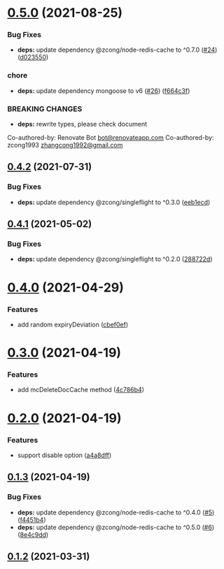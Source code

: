 # [0.5.0](https://github.com/zcong1993/mongoose-cache2/compare/v0.4.2...v0.5.0) (2021-08-25)


### Bug Fixes

* **deps:** update dependency @zcong/node-redis-cache to ^0.7.0 ([#24](https://github.com/zcong1993/mongoose-cache2/issues/24)) ([d023550](https://github.com/zcong1993/mongoose-cache2/commit/d0235505ad1cf8a391b457ebfd3af06b9a96feb4))


### chore

* **deps:** update dependency mongoose to v6 ([#26](https://github.com/zcong1993/mongoose-cache2/issues/26)) ([f664c3f](https://github.com/zcong1993/mongoose-cache2/commit/f664c3ff2557bbd29e230e65e16a67855ba7aad8))


### BREAKING CHANGES

* **deps:** rewrite types, please check document

Co-authored-by: Renovate Bot <bot@renovateapp.com>
Co-authored-by: zcong1993 <zhangcong1992@gmail.com>



## [0.4.2](https://github.com/zcong1993/mongoose-cache2/compare/v0.4.1...v0.4.2) (2021-07-31)

### Bug Fixes

- **deps:** update dependency @zcong/singleflight to ^0.3.0 ([eeb1ecd](https://github.com/zcong1993/mongoose-cache2/commit/eeb1ecd80603b11b26aed660740b68fc32ec0903))

## [0.4.1](https://github.com/zcong1993/mongoose-cache2/compare/v0.4.0...v0.4.1) (2021-05-02)

### Bug Fixes

- **deps:** update dependency @zcong/singleflight to ^0.2.0 ([288722d](https://github.com/zcong1993/mongoose-cache2/commit/288722db5ed28772879813028858d83c01620b79))

# [0.4.0](https://github.com/zcong1993/mongoose-cache2/compare/v0.3.0...v0.4.0) (2021-04-29)

### Features

- add random expiryDeviation ([cbef0ef](https://github.com/zcong1993/mongoose-cache2/commit/cbef0ef1bad3c7f2d3520ceda7fa6434d71b86d4))

# [0.3.0](https://github.com/zcong1993/mongoose-cache2/compare/v0.2.0...v0.3.0) (2021-04-19)

### Features

- add mcDeleteDocCache method ([4c786b4](https://github.com/zcong1993/mongoose-cache2/commit/4c786b42ec03dfa91d362cf7915c1aa7fcd0b928))

# [0.2.0](https://github.com/zcong1993/mongoose-cache2/compare/v0.1.3...v0.2.0) (2021-04-19)

### Features

- support disable option ([a4a8dff](https://github.com/zcong1993/mongoose-cache2/commit/a4a8dff32a2ec985331bb2ece6236ad39dfbe69e))

## [0.1.3](https://github.com/zcong1993/mongoose-cache2/compare/v0.1.2...v0.1.3) (2021-04-19)

### Bug Fixes

- **deps:** update dependency @zcong/node-redis-cache to ^0.4.0 ([#5](https://github.com/zcong1993/mongoose-cache2/issues/5)) ([f4451b4](https://github.com/zcong1993/mongoose-cache2/commit/f4451b4d4ca59b0c55e60aa986068d0309819535))
- **deps:** update dependency @zcong/node-redis-cache to ^0.5.0 ([#6](https://github.com/zcong1993/mongoose-cache2/issues/6)) ([8e4c9dd](https://github.com/zcong1993/mongoose-cache2/commit/8e4c9dd935e769e7492a38cc9933094527777a09))

## [0.1.2](https://github.com/zcong1993/mongoose-cache2/compare/v0.1.1...v0.1.2) (2021-03-31)
